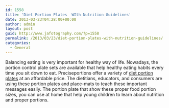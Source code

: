 ```yaml
---
id: 1558
title: 'Diet Portion Plates  WIth Nutrition Guidelines'
date: 2013-03-23T04:28:00+00:00
author: admin
layout: post
guid: http://www.jafotography.com/?p=1558
permalink: /2013/03/23/diet-portion-plates-with-nutrition-guidelines/
categories:
  - General
---
```

Balancing eating is very important for healthy way of life. Nowadays, the portion control plate sets are available that help healthy eating habits every time you sit down to eat. Preciseportions offer a variety of [diet portion plates](http://www.preciseportions.com/LIFE-style-Portion-Control-Plates-Set-of-4-p/lrp-4.htm) at an affordable price. The dietitians, educators, and consumers are using these portion plates and place-mats to teach these important messages easily. The portion plate that show these proper food portion sizes, you can use at home that help young children to learn about nutrition and proper portions.